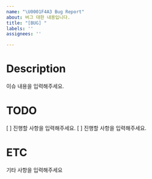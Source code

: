 ```yaml
---
name: "\U0001F4A3 Bug Report"
about: 버그 대한 내용입니다.
title: "[BUG] "
labels: ''
assignees: ''

---
```


# Description

이슈 내용을 입력해주세요.
  

# TODO
[ ] 진행할 사항을 입력해주세요.
[ ] 진행할 사항을 입력해주세요.

  
# ETC
기타 사항을 입력해주세요
